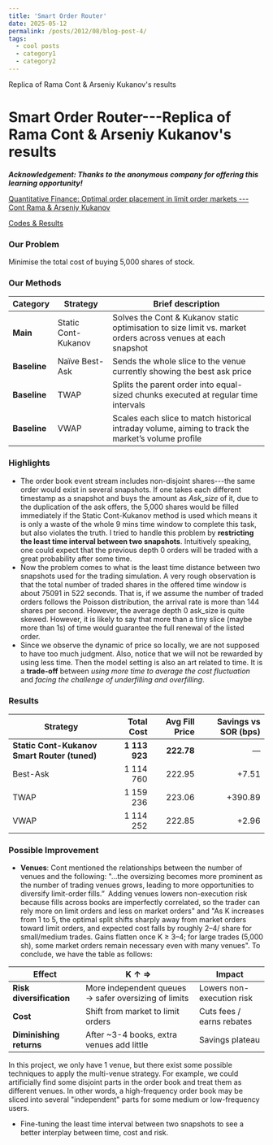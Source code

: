 ```yaml
---
title: 'Smart Order Router'
date: 2025-05-12
permalink: /posts/2012/08/blog-post-4/
tags:
  - cool posts
  - category1
  - category2
---
```


Replica of Rama Cont & Arseniy Kukanov's results

Smart Order Router---Replica of Rama Cont & Arseniy Kukanov's results
=======
***Acknowledgement: Thanks to the anonymous company for offering this learning opportunity!***

[Quantitative Finance: Optimal order placement in limit order markets --- Cont Rama & Arseniy Kukanov](https://arxiv.org/abs/1210.1625)

[Codes & Results](https://github.com/ShijieXu1993/SOR_backtest.git)

### Our Problem 
Minimise the total cost of buying 5,000 shares of stock.  
### Our Methods
| Category       | Strategy            | Brief description                                                                                            |
| -------------- | ------------------- | ------------------------------------------------------------------------------------------------------------ |
| **Main** | Static Cont-Kukanov | Solves the Cont & Kukanov static optimisation to size limit vs. market orders across venues at each snapshot |
| **Baseline**   | Naïve Best-Ask      | Sends the whole slice to the venue currently showing the best ask price                                      |
| **Baseline**   | TWAP                | Splits the parent order into equal-sized chunks executed at regular time intervals                           |
| **Baseline**   | VWAP                | Scales each slice to match historical intraday volume, aiming to track the market’s volume profile           |

### Highlights
* The order book event stream includes non-disjoint shares---the same order would exist in several snapshots.  If one takes each different timestamp as a snapshot and buys the amount as *Ask_size* of it, due to the duplication of the ask offers, the 5,000 shares would be filled immediately if the Static Cont-Kukanov method is used which means it is only a waste of the whole 9 mins time window to complete this task, but also violates the truth. I tried to handle this problem by **restricting the least time interval between two snapshots**. Intuitively speaking, one could expect that the previous depth 0 orders will be traded with a great probability after some time.
* Now the problem comes to what is the least time distance between two snapshots used for the trading simulation. A very rough observation is that the total number of traded shares in the offered time window is about 75091 in 522 seconds. That is, if we assume the number of traded orders follows the Poisson distribution, the arrival rate is more than 144 shares per second. However, the average depth 0 ask_size is quite skewed. However, it is likely to say that more than a tiny slice (maybe more than 1s) of time would guarantee the full renewal of the listed order.
* Since we observe the dynamic of price so locally, we are not supposed to have too much judgment. Also, notice that we will not be rewarded by using less time. Then the model setting is also an art related to time.  It is a **trade-off** between *using more time to average the cost fluctuation* and *facing the challenge of underfilling and overfilling*.
### Results 
| Strategy                 |    Total Cost | Avg Fill Price | Savings vs SOR (bps) |
| ------------------------ | ------------: | -------------: | -------------------: |
| **Static Cont-Kukanov Smart Router (tuned)** | **1 113 923** |     **222.78** |                    — |
| Best-Ask                 |     1 114 760 |         222.95 |                +7.51 |
| TWAP                     |     1 159 236 |         223.06 |              +390.89 |
| VWAP                     |     1 114 252 |         222.85 |                +2.96 |

### Possible Improvement
* **Venues**: Cont mentioned the relationships between the number of venues and the following: "…the oversizing becomes more prominent as the number of trading venues grows, leading to more opportunities to diversify limit-order fills.” Adding venues lowers non-execution risk because fills across books are imperfectly correlated, so the trader can rely more on limit orders and less on market orders" and "As K increases from 1 to 5, the optimal split shifts sharply away from market orders toward limit orders, and expected cost falls by roughly 2–4/ share for small/medium trades. Gains flatten once K ≥ 3–4; for large trades (5,000 sh), some market orders remain necessary even with many venues". To conclude, we have the table as follows:

| Effect                   | K ↑ ⇒                                                | Impact                    |
| ------------------------ | ---------------------------------------------------- | ------------------------- |
| **Risk diversification** | More independent queues → safer oversizing of limits | Lowers non-execution risk |
| **Cost**                 | Shift from market to limit orders                    | Cuts fees / earns rebates |
| **Diminishing returns**  | After \~3-4 books, extra venues add little           | Savings plateau           |

In this project, we only have 1 venue, but there exist some possible techniques to apply the multi-venue strategy. For example, we could artificially find some disjoint parts in the order book and treat them as different venues. In other words, a high-frequency order book may be sliced into several "independent" parts for some medium or low-frequency users. 

* Fine-tuning the least time interval between two snapshots to see a better interplay between time, cost and risk.
